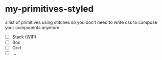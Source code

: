 # my-primitives-styled
a list of primitives using stitches so you don't need to write css to compose your components anymore.

- [ ] Stack (WIP)
- [ ] Box
- [ ] Grid
- [ ] ...
